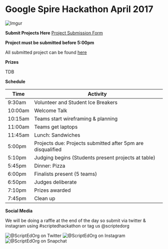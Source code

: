 # Google Spire Hackathon April 2017
![Imgur](http://i.imgur.com/QOv1t3n.gif)

**Submit Projects Here**
[Project Submission Form](https://goo.gl/forms/I44mp3canjv4n5sp2)

**Project must be submitted before 5:00pm**


All submitted project can be found [here](https://docs.google.com/spreadsheets/d/1mi8pp4cjW0-C8H-k69hu5xB9OqXeZo3mhULRRtDcp24/edit#gid=1903632009)

**Prizes**

TDB


**Schedule**

Time                | Activity         
--------------------|------------------
9:30am              | Volunteer and Student Ice Breakers   
10:00am             | Welcome Talk    
10:15am             | Teams start wireframing & planning      
11:00am             | Teams get laptops  
11:45am             | Lunch: Sandwiches   
5:00pm              | Projects due: Projects submitted after 5pm are disqualified
5:10pm              | Judging begins (Students present projects at table)
5:45pm              | Dinner: Pizza   
6:00pm              | Finalists present (5 teams) 
6:50pm              | Judges deliberate 
7:10pm              | Prizes awarded 
7:45pm              | Clean up 


**Social Media**

We will be doing a raffle at the end of the day so submit via twitter & instagram using #scriptedhackathon or tag us @scriptedorg

![@ScriptEdOrg on Twitter](http://i.imgur.com/M3ofIpW.jpg) ![@ScriptEdOrg on Instagram](http://i.imgur.com/jYKXOgJ.jpg) ![@ScriptEdOrg on Snapchat](http://i.imgur.com/Y7kWLen.jpg)

